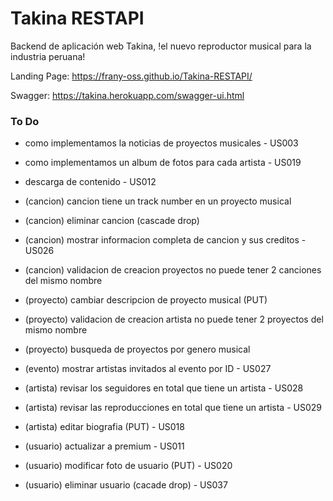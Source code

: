 # Takina RESTAPI
Backend de aplicación web Takina, !el nuevo reproductor musical para la industria peruana!

Landing Page: https://frany-oss.github.io/Takina-RESTAPI/

Swagger: https://takina.herokuapp.com/swagger-ui.html


### To Do

- como implementamos la noticias de proyectos musicales - US003
- como implementamos un album de fotos para cada artista - US019
- descarga de contenido - US012

- (cancion) cancion tiene un track number en un proyecto musical 
- (cancion) eliminar cancion (cascade drop)
- (cancion) mostrar informacion completa de cancion y sus creditos - US026
- (cancion) validacion de creacion proyectos no puede tener 2 canciones del mismo nombre

- (proyecto) cambiar descripcion de proyecto musical (PUT)
- (proyecto) validacion de creacion artista no puede tener 2 proyectos del mismo nombre
- (proyecto) busqueda de proyectos por genero musical

- (evento) mostrar artistas invitados al evento por ID - US027

- (artista) revisar los seguidores en total que tiene un artista - US028
- (artista) revisar las reproducciones en total que tiene un artista - US029
- (artista) editar biografia (PUT) - US018

- (usuario) actualizar a premium - US011
- (usuario) modificar foto de usuario (PUT) - US020
- (usuario) eliminar usuario (cacade drop) - US037
